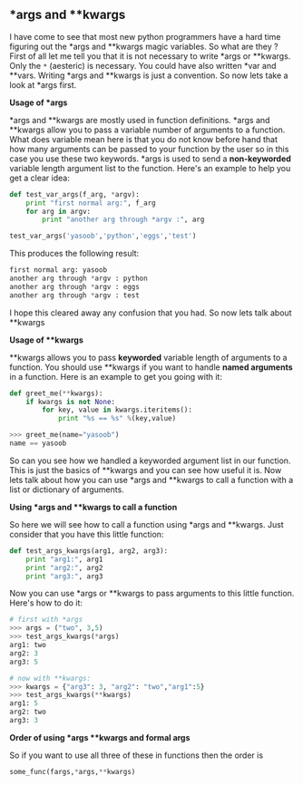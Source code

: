 ## \*args and **kwargs

I have come to see that most new python programmers have a hard time figuring out the \*args and \*\*kwargs magic variables. So what are they ? First of all let me tell you that it is not necessary to write \*args or \*\*kwargs. Only the `*` (aesteric) is necessary. You could have also written \*var and \**vars. Writing \*args and \*\*kwargs is just a convention. So now lets take a look at \*args first. 

**Usage of \*args** 

\*args and \*\*kwargs are mostly used in function definitions. \*args and \*\*kwargs allow you to pass a variable number of arguments to a function. What does variable mean here is that you do not know before hand that how many arguments can be passed to your function by the user so in this case you use these two keywords. \*args is used to send a **non-keyworded** variable length argument list to the function. Here's an example to help you get a clear idea:

```python
def test_var_args(f_arg, *argv):
    print "first normal arg:", f_arg
    for arg in argv:
        print "another arg through *argv :", arg

test_var_args('yasoob','python','eggs','test')
```

This produces the following result:

```python
first normal arg: yasoob
another arg through *argv : python
another arg through *argv : eggs
another arg through *argv : test
```

I hope this cleared away any confusion that you had. So now lets talk about \*\*kwargs 

**Usage of \*\*kwargs** 

\*\*kwargs allows you to pass **keyworded** variable length of arguments to a function. You should use \*\*kwargs if you want to handle **named arguments** in a function. Here is an example to get you going with it:

```python
def greet_me(**kwargs):
    if kwargs is not None:
        for key, value in kwargs.iteritems():
            print "%s == %s" %(key,value)

>>> greet_me(name="yasoob")
name == yasoob
```

So can you see how we handled a keyworded argument list in our function. This is just the basics of \*\*kwargs and you can see how useful it is. Now lets talk about how you can use \*args and \*\*kwargs to call a function with a list or dictionary of arguments. 

**Using \*args and \*\*kwargs to call a function** 

So here we will see how to call a function using \*args and \*\*kwargs. Just consider that you have this little function:

```python
def test_args_kwargs(arg1, arg2, arg3):
    print "arg1:", arg1
    print "arg2:", arg2
    print "arg3:", arg3
```

Now you can use \*args or \*\*kwargs to pass arguments to this little function. Here's how to do it:

```python
# first with *args
>>> args = ("two", 3,5)
>>> test_args_kwargs(*args)
arg1: two
arg2: 3
arg3: 5

# now with **kwargs:
>>> kwargs = {"arg3": 3, "arg2": "two","arg1":5}
>>> test_args_kwargs(**kwargs)
arg1: 5
arg2: two
arg3: 3
```

**Order of using \*args \*\*kwargs and formal args** 

So if you want to use all three of these in functions then the order is

```python
some_func(fargs,*args,**kwargs)
```